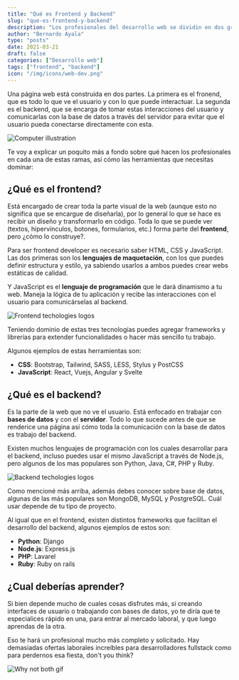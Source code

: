 ```yaml
---
title: "Qué es Frontend y Backend"
slug: "que-es-frontend-y-backend"
description: "Los profesionales del desarrollo web se dividin en dos grupos, los que se encargan del frontend y los que se encargan del backend. Pero, ¿qué significan estos dos términos?"
author: "Bernardo Ayala"
type: "posts"
date: 2021-03-21
draft: false
categories: ["Desarrollo web"]
tags: ["frontend", "backend"]
icon: "/img/icons/web-dev.png"
---
```

Una página web está construida en dos partes. La primera es el fronend, que es todo lo que ve el usuario y con lo que puede interactuar. La segunda es el backend, que se encarga de tomar estas interacciones del usuario y comunicarlas con la base de datos a través del servidor para evitar que el usuario pueda conectarse directamente con esta.

![Computer illustration](/img/frontend-vs-backend.webp)

Te voy a explicar un poquito más a fondo sobre qué hacen los profesionales en cada una de estas ramas, así cómo las herramientas que necesitas dominar:

## ¿Qué es el frontend?

Está encargado de crear toda la parte visual de la web (aunque esto no significa que se encargue de diseñarla), por lo general lo que se hace es recibir un diseño y transformarlo en código. Toda lo que se puede ver (textos, hipervínculos, botones, formularios, etc.) forma parte del **frontend**, pero ¿cómo lo construye?.

Para ser frontend developer es necesario saber HTML, CSS y JavaScript. Las dos primeras son los **lenguajes de maquetación**, con los que puedes definir estructura y estilo, ya sabiendo usarlos a ambos puedes crear webs estáticas de calidad.

Y JavaScript es el **lenguaje de programación** que le dará dinamismo a tu web. Maneja la lógica de tu aplicación y recibe las interacciones con el usuario para comunicárselas al backend.

![Frontend techologies logos](/img/frontend-technologies.webp)

Teniendo dominio de estas tres tecnologías puedes agregar frameworks y librerías para extender funcionalidades o hacer más sencillo tu trabajo.

Algunos ejemplos de estas herramientas son:

- **CSS**: Bootstrap, Tailwind, SASS, LESS, Stylus y PostCSS
- **JavaScript**: React, Vuejs, Angular y Svelte

## ¿Qué es el backend?

Es la parte de la web que no ve el usuario. Está enfocado en trabajar con **bases de datos** y con el **servidor**. Todo lo que sucede antes de que se renderice una página así cómo toda la comunicación con la base de datos es trabajo del backend.

Existen muchos lenguajes de programación con los cuales desarrollar para el backend, incluso puedes usar el mismo JavaScript a través de Node.js, pero algunos de los mas populares son Python, Java, C#, PHP y Ruby.

![Backend techologies logos](/img/backend-technologies.webp)

Como mencioné más arriba, además debes conocer sobre base de datos, algunas de las más populares son MongoDB, MySQL y PostgreSQL. Cuál usar depende de tu tipo de proyecto.

Al igual que en el frontend, existen distintos frameworks que facilitan el desarrollo del backend, algunos ejemplos de estos son:

- **Python**: Django
- **Node.js**: Express.js
- **PHP**: Lavarel
- **Ruby**: Ruby on rails

## ¿Cual deberías aprender?

Si bien depende mucho de cuales cosas disfrutes más, si creando interfaces de usuario o trabajando con bases de datos, yo te diría que te especialices rápido en una, para entrar al mercado laboral, y que luego aprendas de la otra.

Eso te hará un profesional mucho más completo y solicitado. Hay demasiadas ofertas laborales increíbles para desarrolladores fullstack como para perdernos esa fiesta, don't you think?

![Why not both gif](/img/gifs/why-not-both.gif)